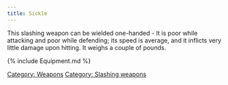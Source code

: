 ```yaml
---
title: Sickle
---
```


This slashing weapon can be wielded one-handed - It is poor while
attacking and poor while defending; its speed is average, and it
inflicts very little damage upon hitting. It weighs a couple of pounds.

{% include Equipment.md %}

[Category: Weapons](Category:_Weapons "wikilink") [Category: Slashing
weapons](Category:_Slashing_weapons "wikilink")